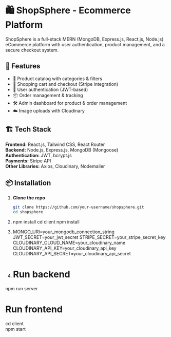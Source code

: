 # 🛍️ ShopSphere - Ecommerce Platform

ShopSphere is a full-stack MERN (MongoDB, Express.js, React.js, Node.js) eCommerce platform with user authentication, product management, and a secure checkout system.

## 🚀 Features

- 🏪 Product catalog with categories & filters  
- 🛒 Shopping cart and checkout (Stripe integration)  
- 🔐 User authentication (JWT-based)  
- 📦 Order management & tracking  
- 🛠️ Admin dashboard for product & order management  
- ☁️ Image uploads with Cloudinary  

## 🏗️ Tech Stack

**Frontend:** React.js, Tailwind CSS, React Router  
**Backend:** Node.js, Express.js, MongoDB (Mongoose)  
**Authentication:** JWT, bcrypt.js  
**Payments:** Stripe API  
**Other Libraries:** Axios, Cloudinary, Nodemailer  

## 📦 Installation

1. **Clone the repo**  
   ```sh
   git clone https://github.com/your-username/shopsphere.git
   cd shopsphere
2. npm install
cd client
npm install


3. MONGO_URI=your_mongodb_connection_string
JWT_SECRET=your_jwt_secret
STRIPE_SECRET=your_stripe_secret_key
CLOUDINARY_CLOUD_NAME=your_cloudinary_name
CLOUDINARY_API_KEY=your_cloudinary_api_key
CLOUDINARY_API_SECRET=your_cloudinary_api_secret


4. # Run backend
npm run server  

# Run frontend
cd client  
npm start  

